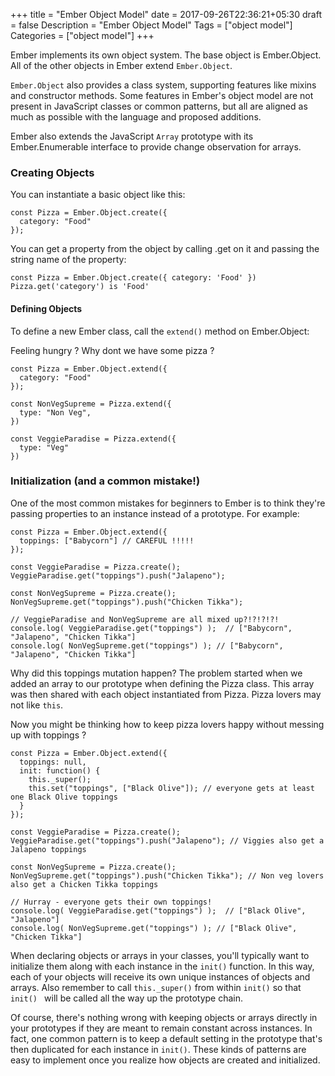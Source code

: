 +++
    title = "Ember Object Model"
    date = 2017-09-26T22:36:21+05:30
    draft = false
    Description = "Ember Object Model"
    Tags = ["object model"]
    Categories = ["object model"]
+++

Ember implements its own object system. The base object is Ember.Object. All of the other objects in Ember extend <code>Ember.Object</code>.

<code>Ember.Object</code> also provides a class system, supporting features like mixins and constructor methods. Some features in Ember's object model are not present in JavaScript classes or common patterns, but all are aligned as much as possible with the language and proposed additions.

Ember also extends the JavaScript <code>Array</code> prototype with its Ember.Enumerable interface to provide change observation for arrays.


### Creating Objects
You can instantiate a basic object like this:

```
const Pizza = Ember.Object.create({
  category: "Food"
});

```
You can get a property from the object by calling .get on it and passing the string name of the property:

```
const Pizza = Ember.Object.create({ category: 'Food' })
Pizza.get('category') is 'Food'

```

#### Defining Objects

To define a new Ember class, call the <code>extend()</code> method on Ember.Object:

Feeling hungry ? Why dont we have some pizza ?

```
const Pizza = Ember.Object.extend({
  category: "Food"
});

const NonVegSupreme = Pizza.extend({
  type: "Non Veg",
})

const VeggieParadise = Pizza.extend({
  type: "Veg"
})
```

### Initialization (and a common mistake!)

One of the most common mistakes for beginners to Ember is to think they're passing properties to an instance instead of a prototype. For example:

```
const Pizza = Ember.Object.extend({
  toppings: ["Babycorn"] // CAREFUL !!!!!
});

const VeggieParadise = Pizza.create();
VeggieParadise.get("toppings").push("Jalapeno");

const NonVegSupreme = Pizza.create();
NonVegSupreme.get("toppings").push("Chicken Tikka");

// VeggieParadise and NonVegSupreme are all mixed up?!?!?!?!
console.log( VeggieParadise.get("toppings") );  // ["Babycorn", "Jalapeno", "Chicken Tikka"]
console.log( NonVegSupreme.get("toppings") ); // ["Babycorn", "Jalapeno", "Chicken Tikka"]

```

Why did this toppings mutation happen? The problem started when we added an array to our prototype when defining the Pizza class. This array was then shared with each object instantiated from Pizza. Pizza lovers may not like <code>this</code>.

Now you might be thinking how to keep pizza lovers happy without messing up with toppings ? 


```
const Pizza = Ember.Object.extend({
  toppings: null,
  init: function() {
    this._super();
    this.set("toppings", ["Black Olive"]); // everyone gets at least one Black Olive toppings
  }
});

const VeggieParadise = Pizza.create();
VeggieParadise.get("toppings").push("Jalapeno"); // Viggies also get a Jalapeno toppings

const NonVegSupreme = Pizza.create();
NonVegSupreme.get("toppings").push("Chicken Tikka"); // Non veg lovers also get a Chicken Tikka toppings

// Hurray - everyone gets their own toppings!
console.log( VeggieParadise.get("toppings") );  // ["Black Olive", "Jalapeno"]
console.log( NonVegSupreme.get("toppings") ); // ["Black Olive", "Chicken Tikka"]
```

When declaring objects or arrays in your classes, you'll typically want to initialize them along with each instance in the <code>init()</code> function. In this way, each of your objects will receive its own unique instances of objects and arrays. Also remember to call <code>this._super()</code> from within <code>init()</code> so that <code>init() </code> will be called all the way up the prototype chain.

Of course, there's nothing wrong with keeping objects or arrays directly in your prototypes if they are meant to remain constant across instances. In fact, one common pattern is to keep a default setting in the prototype that's then duplicated for each instance in <code>init()</code>. These kinds of patterns are easy to implement once you realize how objects are created and initialized.
